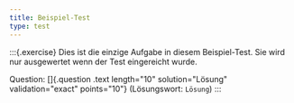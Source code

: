 ```yaml
---
title: Beispiel-Test
type: test
---
```


:::{.exercise}
Dies ist die einzige Aufgabe in diesem Beispiel-Test. Sie wird nur ausgewertet
wenn der Test eingereicht wurde.

Question: []{.question .text length="10" solution="Lösung" validation="exact"
points="10"} (Lösungswort: `Lösung`)
:::
